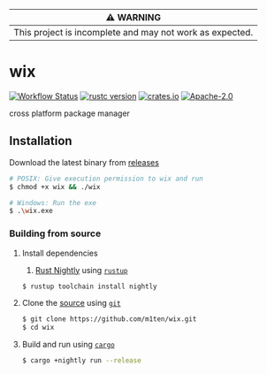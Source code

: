 |                    :warning: WARNING                     |
| :------------------------------------------------------: |
| This project is incomplete and may not work as expected. |

# wix 
[![Workflow Status](https://img.shields.io/github/workflow/status/m1ten/wix/compile%20and%20release%20neo%20unstable?logo=github)](https://github.com/m1ten/wix/actions/workflows/unstable.yml) [![rustc version](https://img.shields.io/badge/rust-nightly-orange?logo=rust)](https://www.rust-lang.org/) [![crates.io](https://img.shields.io/crates/v/wix)](https://crates.io/crates/wix) [![Apache-2.0](https://img.shields.io/badge/license-Apache-blue?logo=apache)](./LICENSE) 

cross platform package manager

## Installation

Download the latest binary from [releases](https://github.com/m1ten/wix/releases)

```sh
# POSIX: Give execution permission to wix and run
$ chmod +x wix && ./wix

# Windows: Run the exe
$ .\wix.exe
```

### Building from source

1. Install dependencies

   1. [Rust Nightly](https://rust-lang.github.io/rustup/concepts/channels.html) using [`rustup`](https://www.rust-lang.org/tools/install)

   ```sh
   $ rustup toolchain install nightly
   ```

2. Clone the [source](https://github.com/m1ten/wix) using [`git`](https://git-scm.com/)
   ```sh
   $ git clone https://github.com/m1ten/wix.git
   $ cd wix
   ```
   
3. Build and run using [`cargo`](https://doc.rust-lang.org/nightly/cargo/)
   ```sh
   $ cargo +nightly run --release
   ```
